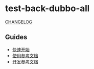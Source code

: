 # test-back-dubbo-all

[CHANGELOG](./CHANGELOG.md)

## Guides

- [快速开始](./1.docs/guides/quickly_start.md)
- [使用参考文档](./1.docs/guides/reference.md)
- [开发参考文档](./1.docs/guides/dev_reference.md)
